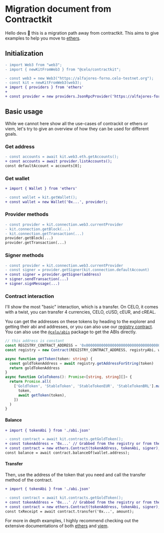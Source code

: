 # Migration document from Contractkit

Hello devs 🌱 this is a migration path away from contractkit. This aims to give examples to help you move to [ethers](https://docs.ethers.org/).

## Initialization

```diff
- import Web3 from "web3";
- import { newKitFromWeb3 } from "@celo/contractkit";

- const web3 = new Web3("https://alfajores-forno.celo-testnet.org");
- const kit = newKitFromWeb3(web3);
+ import { providers } from 'ethers'
+
+ const provider = new providers.JsonRpcProvider('https://alfajores-forno.celo-testnet.org')
```

## Basic usage

While we cannot here show all the use-cases of contrackit or ethers or viem, let's try to give an overview of how they can be used for different goals.

### Get address

```diff
- const accounts = await kit.web3.eth.getAccounts();
+ const accounts = await provider.listAccounts();
const defaultAccount = accounts[0];
```

### Get wallet

```diff
+ import { Wallet } from 'ethers'

- const wallet = kit.getWallet();
+ const wallet = new Wallet('0x...', provider);
```

### Provider methods

```diff
- const provider = kit.connection.web3.currentProvider
- kit.connection.getBlock(...)
- kit.connection.getTransaction(...)
provider.getBlock(...)
provider.getTransaction(...)
```

### Signer methods

```diff
- const provider = kit.connection.web3.currentProvider
- const signer = provider.getSigner(kit.connection.defaultAccount)
+ const signer = provider.getSigner(address)
+ signer.sendTransaction(...)
+ signer.signMessage(...)
```

### Contract interaction

I'll show the most "basic" interaction, which is a transfer. On CELO, it comes with a twist, you can transfer 4 currencies, CELO, cUSD, cEUR, and cREAL.

You can get the addresses on these tokens by heading to the explorer and getting their abi and addresses, or you can also use our [registry contract](https://docs.celo.org/developer/contractkit/contracts-wrappers-registry). You can also use the [`@celo/abis`](https://www.npmjs.com/package/@celo/abis) package to get the ABIs directly.

```ts
// this address is constant
const REGISTRY_CONTRACT_ADDRESS = '0x000000000000000000000000000000000000ce10'
const registry = new Contract(REGISTRY_CONTRACT_ADDRESS, registryAbi, wallet)

async function getToken(token: string) {
  const goldTokenAddress = await registry.getAddressForString(token)
  return goldTokenAddress
}
async function CeloTokens(): Promise<[string, string][]> {
  return Promise.all(
    ['GoldToken', 'StableToken', 'StableTokenEUR', 'StableTokenBRL'].map(async (token) => [
      token,
      await getToken(token),
    ])
  )
}
```

#### Balance

```diff
+ import { tokenAbi } from './abi.json'

- const contract = await kit.contracts.getGoldToken();
+ const tokenAddress = '0x...' // Grabbed from the registry or from the explorer
+ const contract = new ethers.Contract(tokenAddress, tokenAbi, signer);
const balance = await contract.balanceOf(wallet.address);
```

#### Transfer

Then, use the address of the token that you need and call the transfer method of the contract.

```diff
+ import { tokenAbi } from './abi.json'

- const contract = await kit.contracts.getGoldToken();
+ const tokenAddress = '0x...' // Grabbed from the registry or from the explorer
+ const contract = new ethers.Contract(tokenAddress, tokenAbi, signer);
const txReceipt = await contract.transfer('0x...', amount);
```

For more in depth examples, I highly recommend checking out the extensive documentations of both [ethers](https://docs.ethers.org/) and [viem](https://viem.sh/).
